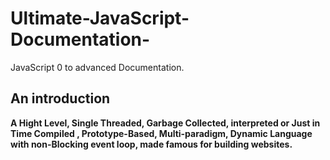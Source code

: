 # Ultimate-JavaScript-Documentation-
JavaScript 0 to advanced Documentation.

## An introduction

**A Hight Level, Single Threaded, Garbage Collected, interpreted or Just in Time Compiled , Prototype-Based, Multi-paradigm, Dynamic Language with non-Blocking event loop, made famous for building websites.**



